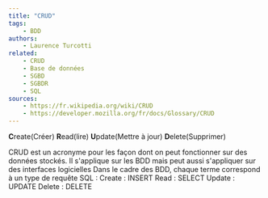```yaml
---
title: "CRUD"
tags:
    - BDD
authors:
    - Laurence Turcotti
related:
    - CRUD
    - Base de données
    - SGBD
    - SGBDR
    - SQL
sources:
    - https://fr.wikipedia.org/wiki/CRUD
    - https://developer.mozilla.org/fr/docs/Glossary/CRUD
---
```


**C**reate(Créer) **R**ead(lire) **U**pdate(Mettre à jour) **D**elete(Supprimer)

CRUD est un acronyme pour les façon dont on peut fonctionner sur des données stockés. 
Il s'applique sur les BDD mais peut aussi s'appliquer sur des interfaces logicielles
Dans le cadre des BDD, chaque terme correspond à un type de requête SQL :
 Create : INSERT
 Read : SELECT
 Update : UPDATE
 Delete : DELETE